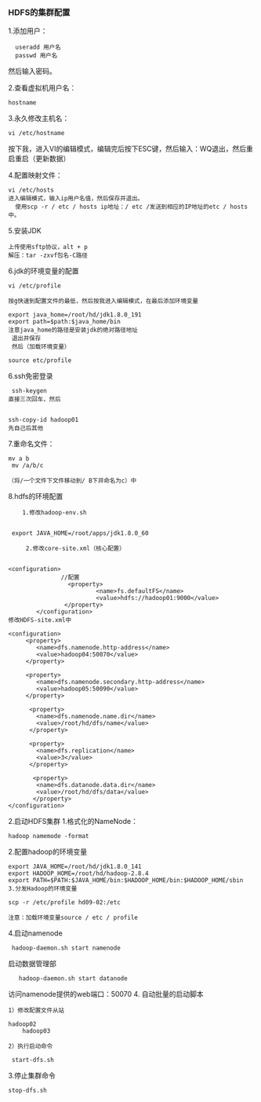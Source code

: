 ### HDFS的集群配置

1.添加用户： 
         
```
  useradd 用户名
  passwd 用户名
```
     

然后输入密码。


2.查看虚拟机用户名：

```
hostname 
```


3.永久修改主机名：

```
vi /etc/hostname
```

按下我，进入VI的编辑模式，编辑完后按下ESC键，然后输入：WQ退出，然后重启重启（更新数据）


4.配置映射文件：

```
vi /etc/hosts
进入编辑模式，输入ip用户名值，然后保存并退出。
  使用scp -r / etc / hosts ip地址：/ etc /发送到相应的IP地址的etc / hosts中。
```


5.安装JDK 

```
上传使用sftp协议，alt + p 
解压：tar -zxvf包名-C路径
```


6.jdk的环境变量的配置

```
vi /etc/profile

按ģ快速到配置文件的最低，然后按我进入编辑模式，在最后添加环境变量

export java_home=/root/hd/jdk1.8.0_191
export path=$path:$java_home/bin
注意java_home的路径是安装jdk的绝对路径地址
 退出并保存  
 然后（加载环境变量）

source etc/profile
```

 6.ssh免密登录

```
 ssh-keygen
直接三次回车，然后


ssh-copy-id hadoop01
先自己后其他
```

 7.重命名文件：

```
mv a b 
 mv /a/b/c

（将/一个文件下文件移动到/ B下并命名为c）中
```

8.hdfs的环境配置

```
    1.修改hadoop-env.sh
       

 export JAVA_HOME=/root/apps/jdk1.8.0_60
```

```
     2.修改core-site.xml（核心配置）
         

<configuration>
               //配置
                 <property>
                         <name>fs.defaultFS</name>
                         <value>hdfs://hadoop01:9000</value>
                </property>
        </configuration>
修改HDFS-site.xml中

<configuration>
     <property>
        <name>dfs.namenode.http-address</name>
        <value>hadoop04:50070</value>
     </property>

     <property>
        <name>dfs.namenode.secondary.http-address</name>
        <value>hadoop05:50090</value>
     </property>

      <property>
        <name>dfs.namenode.name.dir</name>
        <value>/root/hd/dfs/name</value>
      </property>

      <property>
        <name>dfs.replication</name>
        <value>3</value>
      </property>

       <property>
        <name>dfs.datanode.data.dir</name>
        <value>/root/hd/dfs/data</value>
       </property>
</configuration>
```


2.启动HDFS集群
1.格式化的NameNode：
    

```
hadoop namemode -format
```

    
   2.配置hadoop的环境变量

```
export JAVA_HOME=/root/hd/jdk1.8.0_141
export HADOOP_HOME=/root/hd/hadoop-2.8.4
export PATH=$PATH:$JAVA_HOME/bin:$HADOOP_HOME/bin:$HADOOP_HOME/sbin
3.分发Hadoop的环境变量

scp -r /etc/profile hd09-02:/etc

注意：加载环境变量source / etc / profile 
```
    
4.启动namenode
  

```
 hadoop-daemon.sh start namenode
```
    
  启动数据管理部


```
   hadoop-daemon.sh start datanode
```

    
   访问namenode提供的web端口：50070 
4. 
自动批量的启动脚本

    1）修改配置文件从站
   

```
hadoop02
    hadoop03
```

    
    2）执行启动命令
  

```
 start-dfs.sh
```

3.停止集群命令

```
stop-dfs.sh
```


